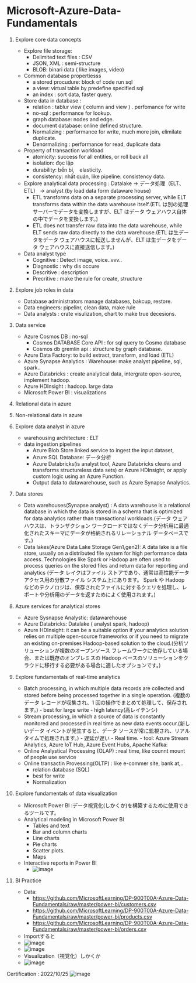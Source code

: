 # Microsoft-Azure-Data-Fundamentals
1. Explore core data concepts
    - Explore file storage:
        - Delimited text files : CSV
        - JSON, XML : semi-structure
        - BLOB: binari data ( like images, video)
    - Common database propertiesss
        - a stored procudure: block of code run sql
        - a view: virtual table by predefine specified sql
        - an index : sort data, faster query.
    - Store data in database : 
        - relation : tablur view ( column and view ) . perfomance for write
        - no-sql : performance for lookup.
        - graph database: nodes and edge. 
        - document database: online defined structure.
        - Normalizing : performance for write, much more join, elimilate duplicate.
        - Denormalizing : performance for read, duplicate data
    - Property of transaction workload
        - atomicity: success for all entities, or roll back all
        - isolation: đọc lập
        - durability: bền bỉ,　elasticity.
        - consistency: nhất quán, like pipeline. consistency data.
    - Explore analytical data processing : Datalake -> データ処理（ELT、ETL） -> analyst (by load data form dataware house)
        + ETL transforms data on a separate processing server, while ELT transforms data within the data warehouse itself.(ETL は別の処理サーバーでデータを変換しますが、ELT はデータ ウェアハウス自体の中でデータを変換します。)
        + ETL does not transfer raw data into the data warehouse, while ELT sends raw data directly to the data warehouse.(ETL は生データをデータ ウェアハウスに転送しませんが、ELT は生データをデータ ウェアハウスに直接送信します。)
    - Data analyst type
        - Cognitive : Detect image, voice..vvv..
        - Diagnostic : why dis occure
        - Descritive : description
        - Precritive : make the rule for create, structure
2. Explore job roles in data
    - Database administrators manage databases, bakcup, restore.
    - Data engineers: pipelinr, clean data, make rule
    - Data analysts : crate visulization, chart to make true decesions.
3. Data service
    - Azure Cosmos DB : no-sql
        - Cosmos DATABASE Core API : for sql query to Cosmo database 
        - Cosmos db gremlin api : structure by graph database.
    - Azure Data Factory: to build extract, transform, and load (ETL) 
    - Azure Synapse Analytics : Warehouse: make analyst pipeline, sql, spark..
    - Azure Databricks :  create analytical data, intergrate open-source, implement hadoop.
    - Azure HDInsight : hadoop. large data
    - Microsoft Power BI : visualizations
4. Relational data in azure
5. Non-relational data in azure
6. Explore data analyst in azure
    - warehousing architecture : ELT
    - data ingestion pipelines 
        - Azure Blob Store linked service to ingest the input dataset, 
        - Azure SQL Database: データ分析
        - Azure Databricks(is analyst tool, Azure Databricks cleans and transforms structureless data sets) or Azure HDInsight, or apply custom logic using an Azure Function. 
        - Output data to datawarehouse, such as Azure Synapse Analytics. 
7. Data stores
    - Data warehouses(Synapse analyst) : A data warehouse is a relational database in which the data is stored in a schema that is optimized for data analytics rather than transactional workloads.(データ ウェアハウスは、トランザクション ワークロードではなくデータ分析用に最適化されたスキーマにデータが格納されるリレーショナル データベースです。)
    - Data lakes(Azure Data Lake Storage Gen1,gen2): A data lake is a file store, usually on a distributed file system for high performance data access. Technologies like Spark or Hadoop are often used to process queries on the stored files and return data for reporting and analytics (データ レイクはファイル ストアであり、通常は高性能データ アクセス用の分散ファイル システム上にあります。 Spark や Hadoop などのテクノロジは、保存されたファイルに対するクエリを処理し、レポートや分析用のデータを返すためによく使用されます。)
    
8. Azure services for analytical stores
    - Azure Sysnapse Analystic: datawarehouse
    - Azure Databricks: Datalake ( analyst spark, hadoop)
    - Azure HDInsight: it can be a suitable option if your analytics solution relies on multiple open-source frameworks or if you need to migrate an existing on-premises Hadoop-based solution to the cloud.(分析ソリューションが複数のオープンソース フレームワークに依存している場合、または既存のオンプレミスの Hadoop ベースのソリューションをクラウドに移行する必要がある場合に適したオプションです。)
9. Explore fundamentals of real-time analytics
    - Batch processing, in which multiple data records are collected and stored before being processed together in a single operation. (複数のデータ レコードが収集され、1 回の操作でまとめて処理して、保存されます。)
            - best for large write
            - high latency(高レイテンシ)
    - Stream processing, in which a source of data is constantly monitored and processed in real time as new data events occur.(新しいデータ イベントが発生すると、データ ソースが常に監視され、リアルタイムで処理されます。)
            - 遅延が遅い
            - Real time.
            - tool: Azure Stream Analytics, Azure IoT Hub, Azure Event Hubs, Apache Kafka:
    - Online Analystical Processing (OLAP) : real time, like counnt mount of people use service
    - Online transactin Provessing(OLTP) : like e-commer site, bank at,..
        - relation database  (SQL)
        - best for write
        - Normalization
10. Explore fundamentals of data visualization
    - Microsoft Power BI :データ視覚化(しかくか)を構築するために使用できるツールです。
    - Analytical modeling in Microsoft Power BI
        - Tables and text
        - Bar and column charts
        - Line charts
        - Pie charts
        - Scatter plots.
        - Maps
    - Interactive reports in Power BI
        - ![image](https://user-images.githubusercontent.com/44230257/197465819-1f8b912f-1305-41dc-9762-8a409d75d0f0.png)

11. BI Practice
    - Data: 
        - https://github.com/MicrosoftLearning/DP-900T00A-Azure-Data-Fundamentals/raw/master/power-bi/customers.csv
        - https://github.com/MicrosoftLearning/DP-900T00A-Azure-Data-Fundamentals/raw/master/power-bi/products.csv
        - https://github.com/MicrosoftLearning/DP-900T00A-Azure-Data-Fundamentals/raw/master/power-bi/orders.csv
    - Importすると
    - ![image](https://user-images.githubusercontent.com/44230257/197466146-16ac4831-d39c-4767-813f-c555bdb98732.png)
    - ![image](https://user-images.githubusercontent.com/44230257/197466196-302281b7-2031-4e64-8110-b1f2839dc0c0.png)
    - Visualization（視覚化）しかくか
    - ![image](https://user-images.githubusercontent.com/44230257/197466321-698c8f66-4cce-4936-a39b-3e78b63e4ea0.png)


Certification : 2022/10/25
![image](https://user-images.githubusercontent.com/44230257/197666931-7e8f8db8-f85a-4f9e-bf81-1d5a79d39719.png)

